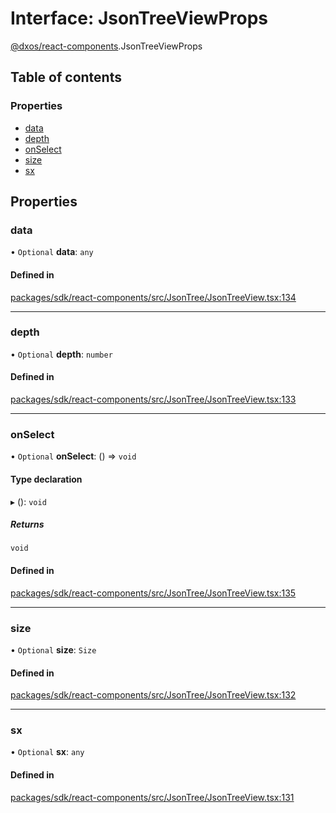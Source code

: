 # Interface: JsonTreeViewProps

[@dxos/react-components](../modules/dxos_react_components.md).JsonTreeViewProps

## Table of contents

### Properties

- [data](dxos_react_components.JsonTreeViewProps.md#data)
- [depth](dxos_react_components.JsonTreeViewProps.md#depth)
- [onSelect](dxos_react_components.JsonTreeViewProps.md#onselect)
- [size](dxos_react_components.JsonTreeViewProps.md#size)
- [sx](dxos_react_components.JsonTreeViewProps.md#sx)

## Properties

### data

• `Optional` **data**: `any`

#### Defined in

[packages/sdk/react-components/src/JsonTree/JsonTreeView.tsx:134](https://github.com/dxos/dxos/blob/32ae9b579/packages/sdk/react-components/src/JsonTree/JsonTreeView.tsx#L134)

___

### depth

• `Optional` **depth**: `number`

#### Defined in

[packages/sdk/react-components/src/JsonTree/JsonTreeView.tsx:133](https://github.com/dxos/dxos/blob/32ae9b579/packages/sdk/react-components/src/JsonTree/JsonTreeView.tsx#L133)

___

### onSelect

• `Optional` **onSelect**: () => `void`

#### Type declaration

▸ (): `void`

##### Returns

`void`

#### Defined in

[packages/sdk/react-components/src/JsonTree/JsonTreeView.tsx:135](https://github.com/dxos/dxos/blob/32ae9b579/packages/sdk/react-components/src/JsonTree/JsonTreeView.tsx#L135)

___

### size

• `Optional` **size**: `Size`

#### Defined in

[packages/sdk/react-components/src/JsonTree/JsonTreeView.tsx:132](https://github.com/dxos/dxos/blob/32ae9b579/packages/sdk/react-components/src/JsonTree/JsonTreeView.tsx#L132)

___

### sx

• `Optional` **sx**: `any`

#### Defined in

[packages/sdk/react-components/src/JsonTree/JsonTreeView.tsx:131](https://github.com/dxos/dxos/blob/32ae9b579/packages/sdk/react-components/src/JsonTree/JsonTreeView.tsx#L131)
